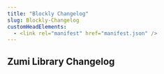 ```yaml
---
title: "Blockly Changelog"
slug: Blockly-Changelog
customHeadElements:
  - <link rel="manifest" href="manifest.json" />
---
```



## Zumi Library Changelog

